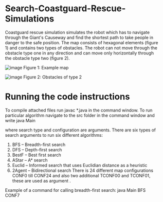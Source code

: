 # Search-Coastguard-Rescue-Simulations

Coastguard rescue simulation simulates the robot which has to navigate through the Giant's Causeway and find the shortest path to take people in danger to the safe position. The map consists of hexagonal elements (figure 1) and contains two types of obstacles. The robot can not move through the obstacle type one in any direction and can move only horizontally through the obstacle type two (figure 2).

![image](https://user-images.githubusercontent.com/81230042/140093550-287dd26c-08af-4ad2-8913-d76c5493168f.png)
Figure 1: 	Example map

![image](https://user-images.githubusercontent.com/81230042/140093608-07235aef-a78d-49a7-9462-b1946bc17042.png)
Figure 2: 	Obstacles of type 2

# Running the code instructions
To compile attached files run javac *.java in the command window.
To run particular algorithm navigate to the src folder in the command window and write java Main <search type> <configuration> where search type and configuration are arguments. There are six types of search arguments to run six different algorithms:
1.	BFS – Breadth-first search
2.	DFS – Depth-first search
3.	BestF – Best first search
4.	AStar – A* search
5.	Euclid – Informed search that uses Euclidian distance as a heuristic
6.	2Agent – Bidirectional search
There is 24 different map configurations CONF0 till CONF24 and also two additional TCONF00 and TCONF01, these are used as argument <configuration>.

Example of a command for calling breadth-first search: java Main BFS CONF7
